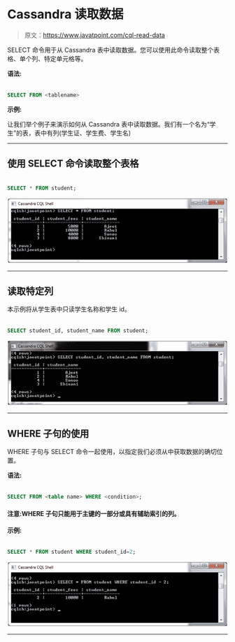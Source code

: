 # Cassandra 读取数据

> 原文：<https://www.javatpoint.com/cql-read-data>

SELECT 命令用于从 Cassandra 表中读取数据。您可以使用此命令读取整个表格、单个列、特定单元格等。

**语法:**

```sql

SELECT FROM <tablename> 

```

**示例:**

让我们举个例子来演示如何从 Cassandra 表中读取数据。我们有一个名为“学生”的表，表中有列(学生证、学生费、学生名)

* * *

## 使用 SELECT 命令读取整个表格

```sql

SELECT * FROM student;

```

![Cassandra Read date 1](img/509cfea89c887c3d3d3504da622adec8.png)

* * *

## 读取特定列

本示例将从学生表中只读学生名称和学生 id。

```sql

SELECT student_id, student_name FROM student; 

```

![Cassandra Read date 2](img/4e26e885ea26320d30417cac4ad4b048.png)

* * *

## WHERE 子句的使用

WHERE 子句与 SELECT 命令一起使用，以指定我们必须从中获取数据的确切位置。

**语法:**

```sql

SELECT FROM <table name> WHERE <condition>; 

```

#### 注意:WHERE 子句只能用于主键的一部分或具有辅助索引的列。

**示例:**

```sql

SELECT * FROM student WHERE student_id=2;

```

![Cassandra Read date 3](img/5f678f4613a74257836289c3d2e2dd29.png)

* * *